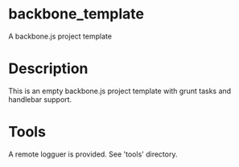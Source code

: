 backbone_template
=================

A backbone.js project template

# Description

This is an empty backbone.js project template with grunt tasks and handlebar support.

# Tools

A remote logguer is provided. See 'tools' directory.